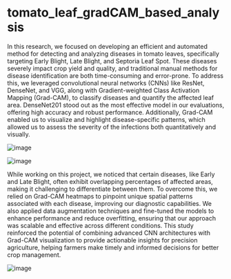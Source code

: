 # tomato_leaf_gradCAM_based_analysis

In this research, we focused on developing an efficient and automated method for detecting and analyzing diseases in tomato leaves, specifically targeting Early Blight, Late Blight, and Septoria Leaf Spot. These diseases severely impact crop yield and quality, and traditional manual methods for disease identification are both time-consuming and error-prone. To address this, we leveraged convolutional neural networks (CNNs) like ResNet, DenseNet, and VGG, along with Gradient-weighted Class Activation Mapping (Grad-CAM), to classify diseases and quantify the affected leaf area. DenseNet201 stood out as the most effective model in our evaluations, offering high accuracy and robust performance. Additionally, Grad-CAM enabled us to visualize and highlight disease-specific patterns, which allowed us to assess the severity of the infections both quantitatively and visually.

![image](https://github.com/user-attachments/assets/25cb9e23-aa53-468d-8544-cfa1f01b2d6a)

![image](https://github.com/user-attachments/assets/69649f6e-2b52-4d39-9416-7747e5ecaa19)

While working on this project, we noticed that certain diseases, like Early and Late Blight, often exhibit overlapping percentages of affected areas, making it challenging to differentiate between them. To overcome this, we relied on Grad-CAM heatmaps to pinpoint unique spatial patterns associated with each disease, improving our diagnostic capabilities. We also applied data augmentation techniques and fine-tuned the models to enhance performance and reduce overfitting, ensuring that our approach was scalable and effective across different conditions. This study reinforced the potential of combining advanced CNN architectures with Grad-CAM visualization to provide actionable insights for precision agriculture, helping farmers make timely and informed decisions for better crop management.

![image](https://github.com/user-attachments/assets/91a13ec4-827b-4bc5-aa4c-7dbd73c0f59e)

